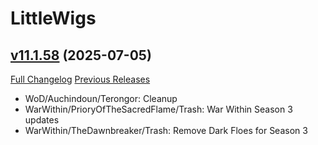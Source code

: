 # LittleWigs

## [v11.1.58](https://github.com/BigWigsMods/LittleWigs/tree/v11.1.58) (2025-07-05)
[Full Changelog](https://github.com/BigWigsMods/LittleWigs/compare/v11.1.57...v11.1.58) [Previous Releases](https://github.com/BigWigsMods/LittleWigs/releases)

- WoD/Auchindoun/Terongor: Cleanup  
- WarWithin/PrioryOfTheSacredFlame/Trash: War Within Season 3 updates  
- WarWithin/TheDawnbreaker/Trash: Remove Dark Floes for Season 3  
